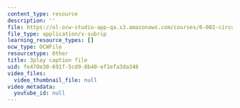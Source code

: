 ```yaml
---
content_type: resource
description: ''
file: https://ol-ocw-studio-app-qa.s3.amazonaws.com/courses/6-002-circuits-and-electronics-spring-2007/fe470e30691f5cd98b40ef1efa3da348_JqvKtMNz3RQ.vtt
file_type: application/x-subrip
learning_resource_types: []
ocw_type: OCWFile
resourcetype: Other
title: 3play caption file
uid: fe470e30-691f-5cd9-8b40-ef1efa3da348
video_files:
  video_thumbnail_file: null
video_metadata:
  youtube_id: null
---
```

